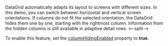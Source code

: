 DataGrid automatically adapts its layout to screens with different sizes. In this demo, you can switch between horizontal and vertical screen orientations. If columns do not fit the selected orientation, the DataGrid hides them one by one, starting with the rightmost column. Information from the hidden columns is still available in adaptive detail rows.
<--split-->

To enable this feature, set the [columnHidingEnabled](/Documentation/ApiReference/UI_Components/dxDataGrid/Configuration/#columnHidingEnabled) property to **true**.
